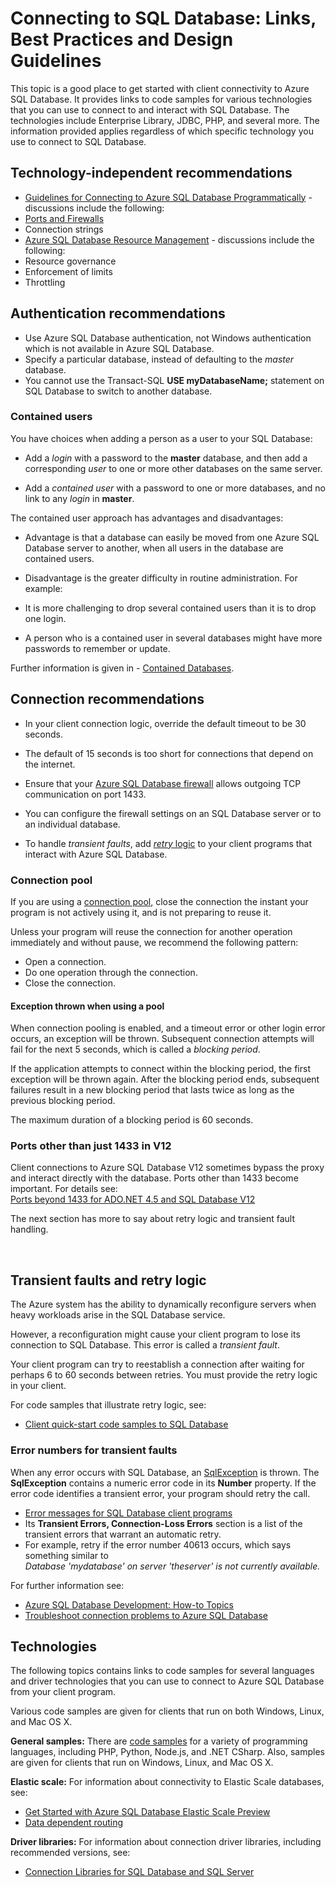 <properties 
	pageTitle="Connecting to SQL Database: Links, Best Practices and Design Guidelines" 
	description="A starting point topic that gathers together links and recommendations for client programs that connect to Azure SQL Database from technologies such as ADO.NET and PHP." 
	services="sql-database" 
	documentationCenter="" 
	authors="MightyPen" 
	manager="jeffreyg" 
	editor=""/>


<tags 
	ms.service="sql-database" 
	ms.workload="data-management" 
	ms.tgt_pltfrm="na" 
	ms.devlang="na" 
	ms.topic="article" 
	ms.date="09/02/2015" 
	ms.author="genemi"/>


# Connecting to SQL Database: Links, Best Practices and Design Guidelines


This topic is a good place to get started with client connectivity to Azure SQL Database. It provides links to code samples for various technologies that you can use to connect to and interact with SQL Database. The technologies include Enterprise Library, JDBC, PHP, and several more. The information provided applies regardless of which specific technology you use to connect to SQL Database.


## Technology-independent recommendations


- [Guidelines for Connecting to Azure SQL Database Programmatically](http://msdn.microsoft.com/library/azure/ee336282.aspx) - discussions include the following:
 - [Ports and Firewalls](sql-database-configure-firewall-settings.md/)
 - Connection strings
- [Azure SQL Database Resource Management](https://msdn.microsoft.com/library/azure/dn338083.aspx) - discussions include the following:
 - Resource governance
 - Enforcement of limits
 - Throttling


## Authentication recommendations


- Use Azure SQL Database authentication, not Windows authentication which is not available in Azure SQL Database.
- Specify a particular database, instead of defaulting to the *master* database.
 - You cannot use the Transact-SQL **USE myDatabaseName;** statement on SQL Database to switch to another database.


### Contained users


You have choices when adding a person as a user to your SQL Database:

- Add a *login* with a password to the **master** database, and then add a corresponding *user* to one or more other databases on the same server.

- Add a *contained user* with a password to one or more databases, and no link to any *login* in **master**.


The contained user approach has advantages and disadvantages:

- Advantage is that a database can easily be moved from one Azure SQL Database server to another, when all users in the database are contained users.

- Disadvantage is the greater difficulty in routine administration. For example:
 - It is more challenging to drop several contained users than it is to drop one login.
 - A person who is a contained user in several databases might have more passwords to remember or update.


Further information is given in - [Contained Databases](http://msdn.microsoft.com/library/ff929071.aspx).


## Connection recommendations


- In your client connection logic, override the default timeout to be 30 seconds.
 - The default of 15 seconds is too short for connections that depend on the internet.


- Ensure that your [Azure SQL Database firewall](sql-database-firewall-configure.md) allows outgoing TCP communication on port 1433.
 - You can configure the firewall settings on an SQL Database server or to an individual database.


- To handle *transient faults*, add [*retry* logic](#TransientFaultsAndRetryLogicGm) to your client programs that interact with Azure SQL Database.


### Connection pool


If you are using a [connection pool](http://msdn.microsoft.com/library/8xx3tyca.aspx), close the connection the instant your program is not actively using it, and is not preparing to reuse it.

Unless your program will reuse the connection for another operation immediately and without pause, we recommend the following pattern:

- Open a connection.
- Do one operation through the connection.
- Close the connection.


#### Exception thrown when using a pool


When connection pooling is enabled, and a timeout error or other login error occurs, an exception will be thrown. Subsequent connection attempts will fail for the next 5 seconds, which is called a *blocking period*.

If the application attempts to connect within the blocking period, the first exception will be thrown again. After the blocking period ends, subsequent failures result in a new blocking period that lasts twice as long as the previous blocking period.

The maximum duration of a blocking period is 60 seconds.


### Ports other than just 1433 in V12


Client connections to Azure SQL Database V12 sometimes bypass the proxy and interact directly with the database. Ports other than 1433 become important. For details see:<br/>
[Ports beyond 1433 for ADO.NET 4.5 and SQL Database V12](sql-database-develop-direct-route-ports-adonet-v12.md)


The next section has more to say about retry logic and transient fault handling.



<a name="TransientFaultsAndRetryLogicGm" id="TransientFaultsAndRetryLogicGm"></a>

&nbsp;

## Transient faults and retry logic


The Azure system has the ability to dynamically reconfigure servers when heavy workloads arise in the SQL Database service.

However, a reconfiguration might cause your client program to lose its connection to SQL Database. This error is called a *transient fault*.

Your client program can try to reestablish a connection after waiting for perhaps 6 to 60 seconds between retries. You must provide the retry logic in your client.

For code samples that illustrate retry logic, see:
- [Client quick-start code samples to SQL Database](sql-database-develop-quick-start-client-code-samples.md)


### Error numbers for transient faults


When any error occurs with SQL Database, an [SqlException](http://msdn.microsoft.com/library/system.data.sqlclient.sqlexception.aspx) is thrown. The **SqlException** contains a numeric error code in its **Number** property. If the error code identifies a transient error, your program should retry the call.


- [Error messages for SQL Database client programs](sql-database-develop-error-messages.md#bkmk_connection_errors)
 - Its **Transient Errors, Connection-Loss Errors** section is a list of the transient errors that warrant an automatic retry.
 - For example, retry if the error number 40613 occurs, which says something similar to<br/>*Database 'mydatabase' on server 'theserver' is not currently available.*


For further information see:
- [Azure SQL Database Development: How-to Topics](http://msdn.microsoft.com/library/azure/ee621787.aspx)
- [Troubleshoot connection problems to Azure SQL Database](http://support.microsoft.com/kb/2980233/)


## Technologies


The following topics contains links to code samples for several languages and driver technologies that you can use to connect to Azure SQL Database from your client program.


Various code samples are given for clients that run on both Windows, Linux, and Mac OS X.


**General samples:** There are [code samples](sql-database-develop-quick-start-client-code-samples.md) for a variety of programming languages, including PHP, Python, Node.js, and .NET CSharp. Also, samples are given for clients that run on Windows, Linux, and Mac OS X.


**Elastic scale:** For information about connectivity to Elastic Scale databases, see:

- [Get Started with Azure SQL Database Elastic Scale Preview](sql-database-elastic-scale-get-started.md)
- [Data dependent routing](sql-database-elastic-scale-data-dependent-routing.md)


**Driver libraries:** For information about connection driver libraries, including recommended versions, see:

- [Connection Libraries for SQL Database and SQL Server](sql-database-libraries.md)

